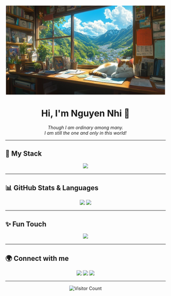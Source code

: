<p align="center">
  <img src="img1.jpg" alt="banner" width="500"/>
</p>

<h1 align="center">
  Hi, I'm <b>Nguyen Nhi</b> 👋
</h1>

<p align="center">
  <i>Though I am ordinary among many.<br>
  I am still the one and only in this world!</i>
</p>

---

## 🔧 My Stack  

<p align="center">
  <img src="https://skillicons.dev/icons?i=html,css,js,git,github,vscode,python" />
</p>

---

## 📊 GitHub Stats & Languages  

<p align="center">
  <img src="https://github-readme-stats.vercel.app/api?username=NgNhi2006&show_icons=true&theme=tokyonight" height="150" />
  <img src="https://github-readme-stats.vercel.app/api/top-langs/?username=NgNhi2006&layout=compact&theme=tokyonight" height="150" />
</p>

---

## ✨ Fun Touch  

<p align="center">
  <img src="https://readme-typing-svg.herokuapp.com?size=22&color=F70776&center=true&vCenter=true&width=500&height=40&lines=Frontend+Developer;Open+Source+Enthusiast;Always+Learning+New+Things" />
</p>

---

## 🌍 Connect with me  

<p align="center">
  <a href="https://www.facebook.com/ngthnh06"><img src="https://img.shields.io/badge/Facebook-1877F2?logo=facebook&logoColor=white" /></a>
  <a href="https://www.tiktok.com/@tnw.dev"><img src="https://img.shields.io/badge/TikTok-000000?logo=tiktok&logoColor=white" /></a>
  <a href="mailto:tniw.dev@gmail.com"><img src="https://img.shields.io/badge/Gmail-D14836?logo=gmail&logoColor=white" /></a>
</p>

---

<p align="center">
  <img src="https://profile-counter.glitch.me/NgNhi2006/count.svg" alt="Visitor Count" />
</p>
